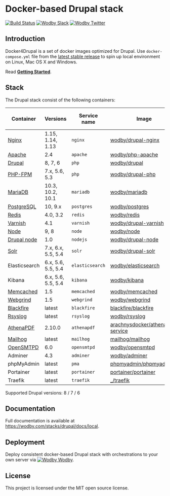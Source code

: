 # Docker-based Drupal stack

[![Build Status](https://travis-ci.org/wodby/docker4drupal.svg?branch=master)](https://travis-ci.org/wodby/docker4drupal)
[![Wodby Slack](http://slack.wodby.com/badge.svg)](http://slack.wodby.com)
[![Wodby Twitter](https://img.shields.io/twitter/follow/wodbyhq.svg?style=social&label=Follow)](https://twitter.com/wodbyhq)

## Introduction

Docker4Drupal is a set of docker images optimized for Drupal. Use `docker-compose.yml` file from the [latest stable release](https://github.com/wodby/docker4drupal/releases) to spin up local environment on Linux, Mac OS X and Windows. 

Read [**Getting Started**](http://wodby.com/stacks/drupal/docs/local/quick-start).

## Stack

The Drupal stack consist of the following containers:

| Container     | Versions                | Service name    | Image                              | Enabled by default |
| ------------- | ----------------------- | --------------- | ---------------------------------- | ------------------ |
| [Nginx]       | 1.15, 1.14, 1.13        | `nginx`         | [wodby/drupal-nginx]               | ✓                  |
| [Apache]      | 2.4                     | `apache`        | [wodby/php-apache]                 |                    |
| [Drupal]      | 8, 7, 6                 | `php`           | [wodby/drupal]                     | ✓                  |
| [PHP-FPM]     | 7.x, 5.6, 5.3           | `php`           | [wodby/drupal-php]                 |                    |
| [MariaDB]     | 10.3, 10.2, 10.1        | `mariadb`       | [wodby/mariadb]                    | ✓                  |
| [PostgreSQL]  | 10, 9.x                 | `postgres`      | [wodby/postgres]                   |                    |
| [Redis]       | 4.0, 3.2                | `redis`         | [wodby/redis]                      |                    |
| [Varnish]     | 4.1                     | `varnish`       | [wodby/drupal-varnish]             |                    |
| [Node]        | 9, 8                    | `node`          | [wodby/node]                       |                    |
| [Drupal node] | 1.0                     | `nodejs`        | [wodby/drupal-node]                |                    |
| [Solr]        | 7.x, 6.x, 5.5, 5.4      | `solr`          | [wodby/drupal-solr]                |                    |
| Elasticsearch | 6.x, 5.6, 5.5, 5.4      | `elasticsearch` | [wodby/elasticsearch]              |                    |
| Kibana        | 6.x, 5.6, 5.5, 5.4      | `kibana`        | [wodby/kibana]                     |                    |
| [Memcached]   | 1.5                     | `memcached`     | [wodby/memcached]                  |                    |
| [Webgrind]    | 1.5                     | `webgrind`      | [wodby/webgrind]                   |                    |
| [Blackfire]   | latest                  | `blackfire`     | [blackfire/blackfire]              |                    |
| [Rsyslog]     | latest                  | `rsyslog`       | [wodby/rsyslog]                    |                    |
| [AthenaPDF]   | 2.10.0                  | `athenapdf`     | [arachnysdocker/athenapdf-service] |                    |
| [Mailhog]     | latest                  | `mailhog`       | [mailhog/mailhog]                  | ✓                  |
| [OpenSMTPD]   | 6.0                     | `opensmtpd`     | [wodby/opensmtpd]                  |                    |
| Adminer       | 4.3                     | `adminer`       | [wodby/adminer]                    |                    |
| phpMyAdmin    | latest                  | `pma`           | [phpmyadmin/phpmyadmin]            |                    |
| Portainer     | latest                  | `portainer`     | [portainer/portainer]              | ✓                  |
| Traefik       | latest                  | `traefik`       | [_/traefik]                        | ✓                  |

Supported Drupal versions: 8 / 7 / 6

## Documentation

Full documentation is available at https://wodby.com/stacks/drupal/docs/local.

## Deployment

Deploy consistent docker-based Drupal stack with orchestrations to your own server via [![Wodby](https://www.google.com/s2/favicons?domain=wodby.com) Wodby](https://cloud.wodby.com/stackhub/ada51e9b-2204-45ee-8e49-a4151912a168/detail).

## License

This project is licensed under the MIT open source license.

[Nginx]: https://wodby.com/stacks/drupal/docs/containers/nginx
[Apache]: https://wodby.com/stacks/drupal/docs/containers/apache
[Drupal]: https://wodby.com/stacks/drupal/docs/containers/php/
[PHP-FPM]: https://wodby.com/stacks/drupal/docs/containers/php/
[MariaDB]: https://wodby.com/stacks/drupal/docs/containers/mariadb
[PostgreSQL]: https://wodby.com/stacks/drupal/docs/containers/postgres
[Redis]: https://wodby.com/stacks/drupal/docs/containers/redis
[Varnish]: https://wodby.com/stacks/drupal/docs/containers/varnish
[Node]: https://wodby.com/stacks/drupal/docs/containers/node
[Drupal node]: https://wodby.com/stacks/drupal/docs/containers/drupal-node
[Solr]: https://wodby.com/stacks/drupal/docs/containers/solr/
[Memcached]: https://wodby.com/stacks/drupal/docs/containers/memcached/
[Webgrind]: https://wodby.com/stacks/drupal/docs/containers/webgrind/
[Blackfire]: https://wodby.com/stacks/drupal/docs/containers/blackfire/
[Rsyslog]: https://wodby.com/stacks/drupal/docs/containers/rsyslog/
[AthenaPDF]: https://wodby.com/stacks/drupal/docs/containers/athenapdf/
[Mailhog]: https://wodby.com/stacks/drupal/docs/containers/mailhog/
[OpenSMTPD]: https://wodby.com/stacks/drupal/docs/containers/opensmtpd/

[wodby/drupal-nginx]: https://github.com/wodby/drupal-nginx
[wodby/php-apache]: https://github.com/wodby/php-apache
[wodby/drupal]: https://github.com/wodby/drupal
[wodby/drupal-php]: https://github.com/wodby/drupal-php
[wodby/mariadb]: https://github.com/wodby/mariadb
[wodby/postgres]: https://github.com/wodby/postgres
[wodby/redis]: https://github.com/wodby/redis
[wodby/drupal-varnish]: https://github.com/wodby/drupal-varnish
[wodby/drupal-solr]: https://github.com/wodby/drupal-solr
[wodby/elasticsearch]: https://github.com/wodby/elasticsearch
[wodby/kibana]: https://github.com/wodby/kibana
[wodby/node]: https://github.com/wodby/node
[wodby/drupal-node]: https://github.com/wodby/drupal-node
[wodby/memcached]: https://github.com/wodby/memcached
[wodby/opensmtpd]: https://github.com/wodby/opensmtpd
[wodby/webgrind]: https://hub.docker.com/r/wodby/webgrind
[blackfire/blackfire]: https://hub.docker.com/r/blackfire/blackfire
[wodby/rsyslog]: https://hub.docker.com/r/wodby/rsyslog
[arachnysdocker/athenapdf-service]: https://hub.docker.com/r/arachnysdocker/athenapdf-service
[mailhog/mailhog]: https://hub.docker.com/r/mailhog/mailhog
[wodby/adminer]: https://hub.docker.com/r/wodby/adminer
[phpmyadmin/phpmyadmin]: https://hub.docker.com/r/phpmyadmin/phpmyadmin
[portainer/portainer]: https://hub.docker.com/r/portainer/portainer
[_/traefik]: https://hub.docker.com/_/traefik
